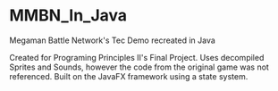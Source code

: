 # MMBN_In_Java
Megaman Battle Network's Tec Demo recreated in Java

Created for Programing Principles II's Final Project.
Uses decompiled Sprites and Sounds, however the code from the original game was not referenced.
Built on the JavaFX framework using a state system.
